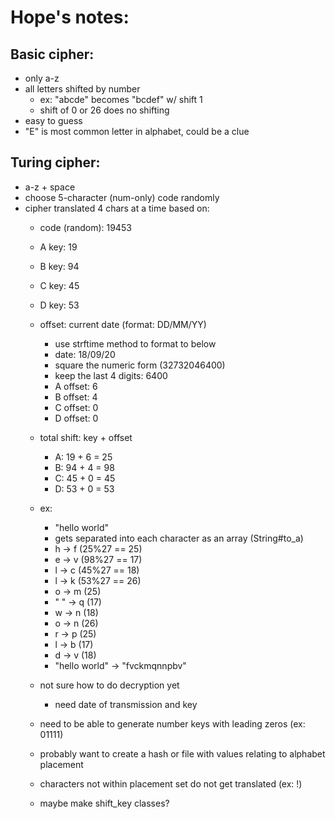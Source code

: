 # Hope's notes:
## Basic cipher:
* only a-z
* all letters shifted by number
  * ex: "abcde" becomes "bcdef" w/ shift 1
  * shift of 0 or 26 does no shifting
* easy to guess
* "E" is most common letter in alphabet, could be a clue

## Turing cipher:
* a-z + space
* choose 5-character (num-only) code randomly
* cipher translated 4 chars at a time based on:
  * code (random): 19453
  * A key: 19
  * B key: 94
  * C key: 45
  * D key: 53

  * offset: current date (format: DD/MM/YY)
    * use strftime method to format to below
    * date: 18/09/20
    * square the numeric form (32732046400)
    * keep the last 4 digits: 6400
    * A offset: 6
    * B offset: 4
    * C offset: 0
    * D offset: 0

  * total shift: key + offset
    * A: 19 + 6 = 25
    * B: 94 + 4 = 98
    * C: 45 + 0 = 45
    * D: 53 + 0 = 53

  * ex:
    * "hello world"
    * gets separated into each character as an array (String#to_a)
    * h -> f (25%27 == 25)
    * e -> v (98%27 == 17)
    * l -> c (45%27 == 18)
    * l -> k (53%27 == 26)
    * o -> m (25)
    * " " -> q (17)
    * w -> n (18)
    * o -> n (26)
    * r -> p (25)
    * l -> b (17)
    * d -> v (18)
    * "hello world" -> "fvckmqnnpbv"

  * not sure how to do decryption yet
    * need date of transmission and key
  * need to be able to generate number keys with leading zeros (ex: 01111)
  * probably want to create a hash or file with values relating to alphabet placement
  * characters not within placement set do not get translated (ex: !)
  * maybe make shift_key classes?
